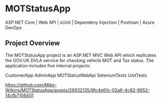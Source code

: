 # MOTStatusApp
ASP.NET Core | Web API | xUnit | Dependeny Injection | Postman | Azure DevOps

## Project Overview
The MOTStatusApp project is an ASP.NET MVC Web API which replicates the GOV.UK DVLA service for checking vehicle MOT and Tax status. The application includes five internal projects:

CustomerApp
AdminApp
MOTStatusWebApi
SeleniumTests
UnitTests




https://github.com/Mike-Wilkins/MOTStatusApp/assets/26932135/9fc4e61c-02a6-4c82-9952-14cfb7106401

